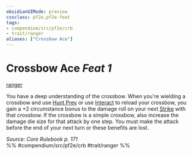 ```yaml
---
obsidianUIMode: preview
cssclass: pf2e,pf2e-feat
tags:
- compendium/src/pf2e/crb
- trait/ranger
aliases: ["Crossbow Ace"]
---
```

# Crossbow Ace  *Feat 1*  
[ranger](../../Rules/traits/ranger.md)  


You have a deep understanding of the crossbow. When you're wielding a crossbow and use [Hunt Prey](../../Rules/actions/hunt-prey.md) or use [Interact](../../Rules/actions/interact.md) to reload your crossbow, you gain a +2 circumstance bonus to the damage roll on your next [Strike](../../Rules/actions/strike.md) with that crossbow. If the crossbow is a simple crossbow, also increase the damage die size for that attack by one step. You must make the attack before the end of your next turn or these benefits are lost.

*Source: Core Rulebook p. 171*  
%% #compendium/src/pf2e/crb #trait/ranger %%